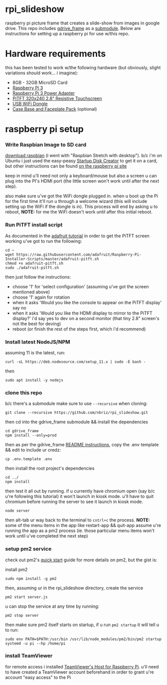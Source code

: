 # rpi_slideshow

raspberry pi picture frame that creates a slide-show from images in google drive. This repo includes [gdrive_frame](https://github.com/brizandrew/gdrive_frame) as a [submodule](https://blog.github.com/2016-02-01-working-with-submodules/). Below are instructions for setting up a raspberry pi for use w/this repo.

# Hardware requirements
this has been tested to work w/the following hardware (but obviously, slight variations should work... i imagine):
- 8GB - 32GB MicroSD Card
- [Raspberry Pi 3](https://www.adafruit.com/product/3055)
- [Raspberry Pi 3 Power Adapter](https://www.amazon.com/gp/product/B00MARDJZ4/ref=oh_aui_detailpage_o01_s00?ie=UTF8&psc=1)
- [PiTFT 320x240 2.8" Resistive Touchscreen](https://www.adafruit.com/product/2298)
- [USB WiFi Dongle](https://www.amazon.com/gp/product/B018LHT6R6/ref=oh_aui_detailpage_o00_s00?ie=UTF8&psc=1)
- [Case Base and Faceplate Pack](https://www.adafruit.com/product/3062) (optional)

# raspberry pi setup

### Write Raspbian Image to SD card
[download raspbian](https://www.raspberrypi.org/downloads/raspbian/) (i went with
"Raspbian Stretch with desktop"). b/c i'm on Ubuntu i just used the easy-peasy [Startup Disk Creator](https://tutorials.ubuntu.com/tutorial/tutorial-create-a-usb-stick-on-ubuntu#0) to get it on a card, but other instructions can be found [on the raspberry pi site](https://www.raspberrypi.org/documentation/installation/installing-images/README.md)

keep in mind u'll need not only a keyboard/mouse but also a screen u can plug into the PI's HDMI port (the little screen won't work until after the next step).

also make sure u've got the WiFi dongle plugged in. when u boot up the Pi for the first time it'll run u through a welcome wizard (this will include setting up the WiFi if the dongle is in). This process will end by asking u to reboot, **NOTE:** for me the WiFi doesn't work until after this initial reboot.

### Run PiTFT install script
As documented in the [adafruit tutorial](https://learn.adafruit.com/adafruit-pitft-28-inch-resistive-touchscreen-display-raspberry-pi/easy-install-2) in order to get the PiTFT screen working u've got to run the following:
```
cd ~
wget https://raw.githubusercontent.com/adafruit/Raspberry-Pi-Installer-Scripts/master/adafruit-pitft.sh
chmod +x adafruit-pitft.sh
sudo ./adafruit-pitft.sh
```
then just follow the instructions:
- choose '1' for 'select configuration' (assuming u've got the screen mentioned above)
- choose '1' again for rotation
- when it asks 'Would you like the console to appear on the PiTFT display' say no
- when it asks 'Would you like the HDMI display to mirror to the PiTFT display?' i'd say yes to dev on a second monitor (that tiny 2.8" screen's not the best for deving)
- reboot (or finish the rest of the steps first, which i'd recommend)

### Install latest NodeJS/NPM

assuming 11 is the latest, run:
```
curl -sL https://deb.nodesource.com/setup_11.x | sudo -E bash -
```
then
```
sudo apt install -y nodejs
```

### clone this repo

b/c there's a submodule make sure to use `--recursive` when cloning:
```
git clone --recursive https://github.com/nbriz/rpi_slideshow.git
```
then cd into the gdrive_frame submodule && install the dependencies
```
cd gdrive_frame
npm install --only=prod
```
then as per the gdrive_frame [README instructions](https://github.com/brizandrew/gdrive_frame), copy the .env template && edit to include ur credz:
```
cp .env.template .env
```
then install the root project's dependencies
```
cd ../
npm install
```
then test it all out by running. if u currently have chromium open (say b/c u're following this tutorial) it won't launch in kiosk mode. u'll have to quit chromium before running the server to see it launch in kiosk mode.
```
node server
```
then alt-tab ur way back to the terminal to `cntrl+c` the process.
**NOTE:** some of the menu items in the app like restart-app && quit-app assume u're running the app as a pm2 process (ie. those particular menu items won't work until u've completed the next step)

### setup pm2 service

check out pm2's [quick start](http://pm2.keymetrics.io/docs/usage/quick-start/) guide for more details on pm2, but the gist is:

install pm2
```
sudo npm install -g pm2
```
then, assuming ur in the rpi_slideshow directory, create the service
```
pm2 start server.js
```
u can stop the service at any time by running:
```
pm2 stop server
```
then make sure pm2 itself starts on startup, if u run `pm2 startup` it will tell u to run:
```
sudo env PATH=$PATH:/usr/bin /usr/lib/node_modules/pm2/bin/pm2 startup systemd -u pi --hp /home/pi
```

### install TeamViewer

for remote access i installed [TeamViewer's Host for Raspberry Pi](https://www.teamviewer.com/en/download/linux/). u'll need to have created a TeamViewer account beforehand in order to grant u're account "easy access" to the Pi
